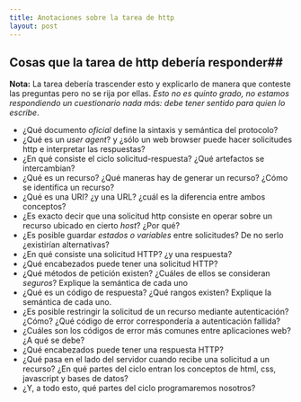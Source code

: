 ```yaml
---
title: Anotaciones sobre la tarea de http
layout: post
---
```

## Cosas que la tarea de http debería responder##

**Nota:** La tarea debería trascender esto y explicarlo de manera que conteste las preguntas pero no se rija por ellas. *Esto no es quinto grado, no estamos respondiendo un cuestionario nada más: debe tener sentido para quien lo escribe*.

* ¿Qué documento *oficial* define la sintaxis y semántica del protocolo?
* ¿Qué es un _user agent_? y ¿sólo un web browser puede hacer solicitudes http e interpretar las respuestas?
* ¿En qué consiste el ciclo solicitud-respuesta? ¿Qué artefactos se intercambian?
* ¿Qué es un recurso? ¿Qué maneras hay de generar un recurso? ¿Cómo se identifica un recurso?
* ¿Qué es una URI? ¿y una URL? ¿cuál es la diferencia entre ambos conceptos?
* ¿Es exacto decir que una solicitud http consiste en operar sobre un recurso ubicado en cierto *host*? ¿Por qué?
* ¿Es posible guardar *estados o variables* entre solicitudes? De no serlo ¿existirían alternativas?
* ¿En qué consiste una solicitud HTTP? ¿y una respuesta?
* ¿Qué encabezados puede tener una solicitud HTTP?
* ¿Qué métodos de petición existen? ¿Cuáles de ellos se consideran *seguros*? Explique la semántica de cada uno
* ¿Qué es un código de respuesta? ¿Qué rangos existen? Explique la semántica de cada uno.
* ¿Es posible restringir la solicitud de un recurso mediante autenticación? ¿Cómo? ¿Qué código de error correspondería a autenticación fallida?
* ¿Cuáles son los códigos de error más comunes entre aplicaciones web? ¿A qué se debe?
* ¿Qué encabezados puede tener una respuesta HTTP?
* ¿Qué pasa en el lado del servidor cuando recibe una solicitud a un recurso? ¿En qué partes del ciclo entran los conceptos de html, css, javascript y bases de datos? 
* ¿Y, a todo esto, qué partes del ciclo programaremos nosotros?

